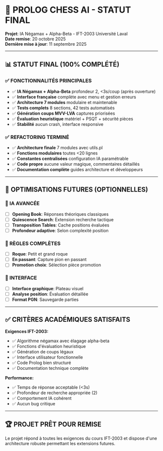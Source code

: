 # 🎯 PROLOG CHESS AI - STATUT FINAL

**Projet**: IA Négamax + Alpha-Beta - IFT-2003 Université Laval  
**Date remise**: 20 octobre 2025  
**Dernière mise à jour**: 11 septembre 2025

---

## 📊 STATUT FINAL (100% COMPLÉTÉ)

### ✅ **FONCTIONNALITÉS PRINCIPALES**
- ✅ **IA Négamax + Alpha-Beta** profondeur 2, <3s/coup (après ouverture)
- ✅ **Interface française** complète avec menu et gestion erreurs
- ✅ **Architecture 7 modules** modulaire et maintenable
- ✅ **Tests complets** 8 sections, 42 tests automatisés
- ✅ **Génération coups MVV-LVA** captures priorisées
- ✅ **Évaluation heuristique** matériel + PSQT + sécurité pièces
- ✅ **Stabilité** aucun crash, interface responsive

### ✅ **REFACTORING TERMINÉ**
- ✅ **Architecture finale** 7 modules avec utils.pl
- ✅ **Fonctions modulaires** toutes <20 lignes
- ✅ **Constantes centralisées** configuration IA paramétrable
- ✅ **Code propre** aucune valeur magique, commentaires détaillés
- ✅ **Documentation complète** guides architecture et développeurs

---

## 🎯 OPTIMISATIONS FUTURES (OPTIONNELLES)

### **🧠 IA AVANCÉE**
- [ ] **Opening Book**: Réponses théoriques classiques
- [ ] **Quiescence Search**: Extension recherche tactique
- [ ] **Transposition Tables**: Cache positions évaluées
- [ ] **Profondeur adaptive**: Selon complexité position

### **📏 RÈGLES COMPLÈTES**  
- [ ] **Roque**: Petit et grand roque
- [ ] **En passant**: Capture pion en passant
- [ ] **Promotion choix**: Sélection pièce promotion

### **🎨 INTERFACE**
- [ ] **Interface graphique**: Plateau visuel
- [ ] **Analyse position**: Évaluation détaillée
- [ ] **Format PGN**: Sauvegarde parties

---

## ✅ CRITÈRES ACADÉMIQUES SATISFAITS

**Exigences IFT-2003:**
- ✅ Algorithme négamax avec élagage alpha-beta
- ✅ Fonctions d'évaluation heuristique
- ✅ Génération de coups légaux
- ✅ Interface utilisateur fonctionnelle
- ✅ Code Prolog bien structuré
- ✅ Documentation technique complète

**Performance:**
- ✅ Temps de réponse acceptable (<3s)
- ✅ Profondeur de recherche appropriée (2)
- ✅ Comportement IA cohérent
- ✅ Aucun bug critique

---

## 🏆 PROJET PRÊT POUR REMISE

Le projet répond à toutes les exigences du cours IFT-2003 et dispose d'une architecture robuste permettant les extensions futures.